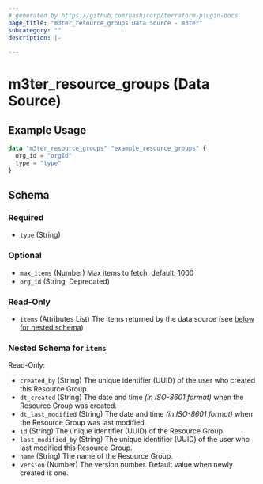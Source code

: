 ```yaml
---
# generated by https://github.com/hashicorp/terraform-plugin-docs
page_title: "m3ter_resource_groups Data Source - m3ter"
subcategory: ""
description: |-
  
---
```


# m3ter_resource_groups (Data Source)



## Example Usage

```terraform
data "m3ter_resource_groups" "example_resource_groups" {
  org_id = "orgId"
  type = "type"
}
```

<!-- schema generated by tfplugindocs -->
## Schema

### Required

- `type` (String)

### Optional

- `max_items` (Number) Max items to fetch, default: 1000
- `org_id` (String, Deprecated)

### Read-Only

- `items` (Attributes List) The items returned by the data source (see [below for nested schema](#nestedatt--items))

<a id="nestedatt--items"></a>
### Nested Schema for `items`

Read-Only:

- `created_by` (String) The unique identifier (UUID) of the user who created this Resource Group.
- `dt_created` (String) The date and time *(in ISO-8601 format)* when the Resource Group was created.
- `dt_last_modified` (String) The date and time *(in ISO-8601 format)* when the Resource Group was last modified.
- `id` (String) The unique identifier (UUID) of the Resource Group.
- `last_modified_by` (String) The unique identifier (UUID) of the user who last modified this Resource Group.
- `name` (String) The name of the Resource Group.
- `version` (Number) The version number. Default value when newly created is one.
